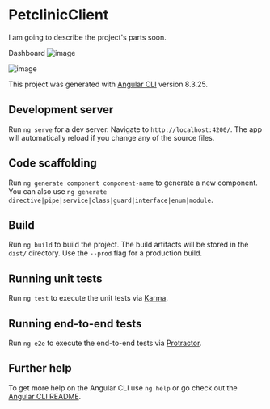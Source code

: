 # PetclinicClient
I am going to describe the project's parts soon.

Dashboard
![image](https://user-images.githubusercontent.com/46578065/117973319-ebc29000-b334-11eb-9ee5-bfd0f7e2d516.png)

![image](https://user-images.githubusercontent.com/46578065/117973385-0268e700-b335-11eb-8289-7d9f1fcc0067.png)


This project was generated with [Angular CLI](https://github.com/angular/angular-cli) version 8.3.25.

## Development server

Run `ng serve` for a dev server. Navigate to `http://localhost:4200/`. The app will automatically reload if you change any of the source files.

## Code scaffolding

Run `ng generate component component-name` to generate a new component. You can also use `ng generate directive|pipe|service|class|guard|interface|enum|module`.

## Build

Run `ng build` to build the project. The build artifacts will be stored in the `dist/` directory. Use the `--prod` flag for a production build.

## Running unit tests

Run `ng test` to execute the unit tests via [Karma](https://karma-runner.github.io).

## Running end-to-end tests

Run `ng e2e` to execute the end-to-end tests via [Protractor](http://www.protractortest.org/).

## Further help

To get more help on the Angular CLI use `ng help` or go check out the [Angular CLI README](https://github.com/angular/angular-cli/blob/master/README.md).
